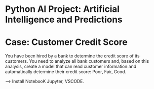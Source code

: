 # Python AI Project: Artificial Intelligence and Predictions
# Case: Customer Credit Score
You have been hired by a bank to determine the credit score of its customers. 
You need to analyze all bank customers and, based on this analysis, create a model that can read customer information and automatically determine their credit score: Poor, Fair, Good.

--> Install NotebooK Jupyter, VSCODE.
